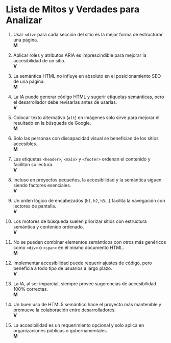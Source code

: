 # Lista de Mitos y Verdades para Analizar

1. Usar `<div>` para cada sección del sitio es la mejor forma de estructurar una página.  
   **M**  

2. Aplicar roles y atributos ARIA es imprescindible para mejorar la accesibilidad de un sitio.  
   **V**  

3. La semántica HTML no influye en absoluto en el posicionamiento SEO de una página.  
   **M**  

4. La IA puede generar código HTML y sugerir etiquetas semánticas, pero el desarrollador debe revisarlas antes de usarlas.  
   **V**  

5. Colocar texto alternativo (`alt`) en imágenes solo sirve para mejorar el resultado en la búsqueda de Google.  
   **M**  

6. Solo las personas con discapacidad visual se benefician de los sitios accesibles.  
   **M**  

7. Las etiquetas `<header>`, `<main>` y `<footer>` ordenan el contenido y facilitan su lectura.  
   **V**  

8. Incluso en proyectos pequeños, la accesibilidad y la semántica siguen siendo factores esenciales.  
   **V**  

9. Un orden lógico de encabezados (`h1`, `h2`, `h3`…) facilita la navegación con lectores de pantalla.  
   **V**  

10. Los motores de búsqueda suelen priorizar sitios con estructura semántica y contenido ordenado.  
   **V**  

11. No se pueden combinar elementos semánticos con otros más genéricos como `<div>` o `<span>` en el mismo documento HTML.  
   **M**  

12. Implementar accesibilidad puede requerir ajustes de código, pero beneficia a todo tipo de usuarios a largo plazo.  
   **V**  

13. La IA, al ser imparcial, siempre provee sugerencias de accesibilidad 100% correctas.  
   **M**  

14. Un buen uso de HTML5 semántico hace el proyecto más mantenible y promueve la colaboración entre desarrolladores.  
   **V**  

15. La accesibilidad es un requerimiento opcional y solo aplica en organizaciones públicas o gubernamentales.  
   **M**  
